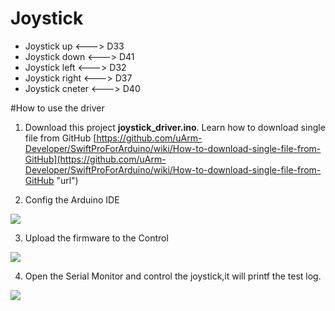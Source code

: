 # Joystick

- Joystick up       <---> D33
- Joystick down     <---> D41
- Joystick left     <---> D32
- Joystick right   	<---> D37
- Joystick cneter	<---> D40

#How to use the driver
1. Download this project **joystick_driver.ino**. 
   Learn how to download single file from GitHub [https://github.com/uArm-Developer/SwiftProForArduino/wiki/How-to-download-single-file-from-GitHub](https://github.com/uArm-Developer/SwiftProForArduino/wiki/How-to-download-single-file-from-GitHub "url")

2. Config the Arduino IDE

![](https://github.com/uArm-Developer/Controller/blob/master/driver/joystick_driver/image/tool_set.jpg)

3. Upload the firmware to the Control

![](https://github.com/uArm-Developer/Controller/blob/master/driver/joystick_driver/image/upload.jpg)

4. Open the Serial Monitor and control the joystick,it will printf the test log.

![](https://github.com/uArm-Developer/Controller/blob/master/driver/joystick_driver/image/serial_monitor.jpg)
 